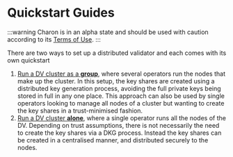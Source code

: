 # Quickstart Guides

:::warning Charon is in an alpha state and should be used with caution according to its [Terms of Use](https://obol.tech/terms.pdf). :::

There are two ways to set up a distributed validator and each comes with its own quickstart

1. [Run a DV cluster as a **group**](group/index.md), where several operators run the nodes that make up the cluster. In this setup, the key shares are created using a distributed key generation process, avoiding the full private keys being stored in full in any one place. This approach can also be used by single operators looking to manage all nodes of a cluster but wanting to create the key shares in a trust-minimised fashion.
2. [Run a DV cluster **alone**](https://github.com/ObolNetwork/obol-docs/blob/main/versioned_docs/version-v0.16.0/int/quickstart/quickstart/alone/create-keys/README.md), where a single operator runs all the nodes of the DV. Depending on trust assumptions, there is not necessarily the need to create the key shares via a DKG process. Instead the key shares can be created in a centralised manner, and distributed securely to the nodes.
